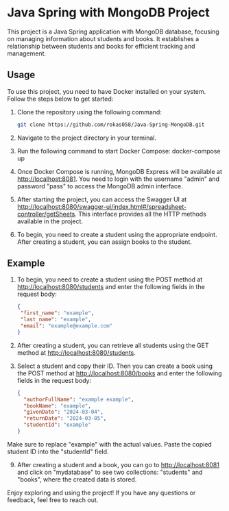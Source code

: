 # Java Spring with MongoDB Project

This project is a Java Spring application with MongoDB database, focusing on managing information about students and books. It establishes a relationship between students and books for efficient tracking and management.

## Usage

To use this project, you need to have Docker installed on your system. Follow the steps below to get started:

1. Clone the repository using the following command:
   ```sh
   git clone https://github.com/rokas058/Java-Spring-MongoDB.git

2. Navigate to the project directory in your terminal.

3. Run the following command to start Docker Compose:
  docker-compose up

4. Once Docker Compose is running, MongoDB Express will be available at [http://localhost:8081](http://localhost:8081). You need to login with the username "admin" and password "pass" to access the MongoDB admin interface.

5. After starting the project, you can access the Swagger UI at [http://localhost:8080/swagger-ui/index.html#/spreadsheet-controller/getSheets](http://localhost:8080/swagger-ui/index.html#/spreadsheet-controller/getSheets). This interface provides all the HTTP methods available in the project.

6. To begin, you need to create a student using the appropriate endpoint. After creating a student, you can assign books to the student.

## Example

1. To begin, you need to create a student using the POST method at [http://localhost:8080/students](http://localhost:8080/students) and enter the following fields in the request body:
    ```json
   {
     "first_name": "example",
     "last_name": "example",
     "email": "example@example.com"
   }


3. After creating a student, you can retrieve all students using the GET method at [http://localhost:8080/students](http://localhost:8080/students).

4. Select a student and copy their ID. Then you can create a book using the POST method at [http://localhost:8080/books](http://localhost:8080/books) and enter the following fields in the request body:
   ```json
   {
     "authorFullName": "example example",
     "bookName": "example",
     "givenDate": "2024-03-04",
     "returnDate": "2024-03-05",
     "studentId": "example"
   }

Make sure to replace "example" with the actual values. Paste the copied student ID into the "studentId" field.

9. After creating a student and a book, you can go to [http://localhost:8081](http://localhost:8081) and click on "mydatabase" to see two collections: "students" and "books", where the created data is stored.

Enjoy exploring and using the project! If you have any questions or feedback, feel free to reach out. 
